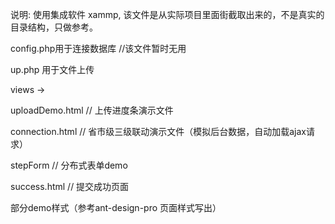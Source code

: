 说明:
使用集成软件 xammp, 该文件是从实际项目里面街截取出来的，不是真实的目录结构，只做参考。

config.php用于连接数据库 //该文件暂时无用

up.php 用于文件上传

views ->

uploadDemo.html  // 上传进度条演示文件

connection.html // 省市级三级联动演示文件（模拟后台数据，自动加载ajax请求）

stepForm // 分布式表单demo

success.html // 提交成功页面

部分demo样式（参考ant-design-pro 页面样式写出）
